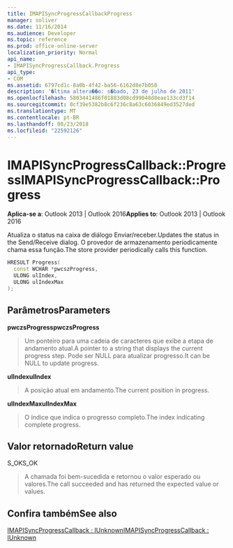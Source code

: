 ```yaml
---
title: IMAPISyncProgressCallbackProgress
manager: soliver
ms.date: 11/16/2014
ms.audience: Developer
ms.topic: reference
ms.prod: office-online-server
localization_priority: Normal
api_name:
- IMAPISyncProgressCallback.Progress
api_type:
- COM
ms.assetid: 6797cd1c-8a0b-4f42-ba56-6162d8e7b058
description: '�ltima altera��o: s�bado, 23 de julho de 2011'
ms.openlocfilehash: 5803441486f01883d08cd99048d8eae133cd3f14
ms.sourcegitcommit: 0cf39e5382b8c6f236c8a63c6036849ed3527ded
ms.translationtype: MT
ms.contentlocale: pt-BR
ms.lasthandoff: 08/23/2018
ms.locfileid: "22592126"
---
```

# <a name="imapisyncprogresscallbackprogress"></a><span data-ttu-id="c936c-103">IMAPISyncProgressCallback::Progress</span><span class="sxs-lookup"><span data-stu-id="c936c-103">IMAPISyncProgressCallback::Progress</span></span>

  
  
<span data-ttu-id="c936c-104">**Aplica-se a**: Outlook 2013 | Outlook 2016</span><span class="sxs-lookup"><span data-stu-id="c936c-104">**Applies to**: Outlook 2013 | Outlook 2016</span></span> 
  
<span data-ttu-id="c936c-105">Atualiza o status na caixa de diálogo Enviar/receber.</span><span class="sxs-lookup"><span data-stu-id="c936c-105">Updates the status in the Send/Receive dialog.</span></span> <span data-ttu-id="c936c-106">O provedor de armazenamento periodicamente chama essa função.</span><span class="sxs-lookup"><span data-stu-id="c936c-106">The store provider periodically calls this function.</span></span>
  
```cpp
HRESULT Progress(
  const WCHAR *pwcszProgress, 
  ULONG ulIndex, 
  ULONG ulIndexMax
);
```

## <a name="parameters"></a><span data-ttu-id="c936c-107">Parâmetros</span><span class="sxs-lookup"><span data-stu-id="c936c-107">Parameters</span></span>

 <span data-ttu-id="c936c-108">**pwczsProgress**</span><span class="sxs-lookup"><span data-stu-id="c936c-108">**pwczsProgress**</span></span>
  
> <span data-ttu-id="c936c-109">Um ponteiro para uma cadeia de caracteres que exibe a etapa de andamento atual.</span><span class="sxs-lookup"><span data-stu-id="c936c-109">A pointer to a string that displays the current progress step.</span></span> <span data-ttu-id="c936c-110">Pode ser NULL para atualizar progresso.</span><span class="sxs-lookup"><span data-stu-id="c936c-110">It can be NULL to update progress.</span></span>
    
 <span data-ttu-id="c936c-111">**ulIndex**</span><span class="sxs-lookup"><span data-stu-id="c936c-111">**ulIndex**</span></span>
  
> <span data-ttu-id="c936c-112">A posição atual em andamento.</span><span class="sxs-lookup"><span data-stu-id="c936c-112">The current position in progress.</span></span>
    
 <span data-ttu-id="c936c-113">**ulIndexMax**</span><span class="sxs-lookup"><span data-stu-id="c936c-113">**ulIndexMax**</span></span>
  
> <span data-ttu-id="c936c-114">O índice que indica o progresso completo.</span><span class="sxs-lookup"><span data-stu-id="c936c-114">The index indicating complete progress.</span></span>
    
## <a name="return-value"></a><span data-ttu-id="c936c-115">Valor retornado</span><span class="sxs-lookup"><span data-stu-id="c936c-115">Return value</span></span>

<span data-ttu-id="c936c-116">S_OK</span><span class="sxs-lookup"><span data-stu-id="c936c-116">S_OK</span></span> 
  
> <span data-ttu-id="c936c-117">A chamada foi bem-sucedida e retornou o valor esperado ou valores.</span><span class="sxs-lookup"><span data-stu-id="c936c-117">The call succeeded and has returned the expected value or values.</span></span>
    
## <a name="see-also"></a><span data-ttu-id="c936c-118">Confira também</span><span class="sxs-lookup"><span data-stu-id="c936c-118">See also</span></span>



[<span data-ttu-id="c936c-119">IMAPISyncProgressCallback : IUnknown</span><span class="sxs-lookup"><span data-stu-id="c936c-119">IMAPISyncProgressCallback : IUnknown</span></span>](imapisyncprogresscallbackiunknown.md)

